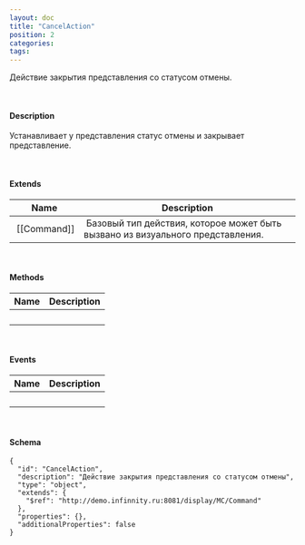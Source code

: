 ```yaml
---
layout: doc
title: "CancelAction"
position: 2
categories: 
tags: 
---
```


Действие закрытия представления со статусом отмены.

   

#### Description

Устанавливает у представления статус отмены и закрывает представление.

   

#### Extends

|Name|Description|
|----|-----------|
| [[Command]]| Базовый тип действия, которое может быть вызвано из визуального представления.|

   

#### Methods

|Name|Description|
|----|-----------|
| | |

    

#### Events

|Name|Description|
|----|-----------|
| | |

   

#### Schema

```
{
  "id": "CancelAction",
  "description": "Действие закрытия представления со статусом отмены",
  "type": "object",
  "extends": {
    "$ref": "http://demo.infinnity.ru:8081/display/MC/Command"
  },
  "properties": {},
  "additionalProperties": false
}
```

   

 


